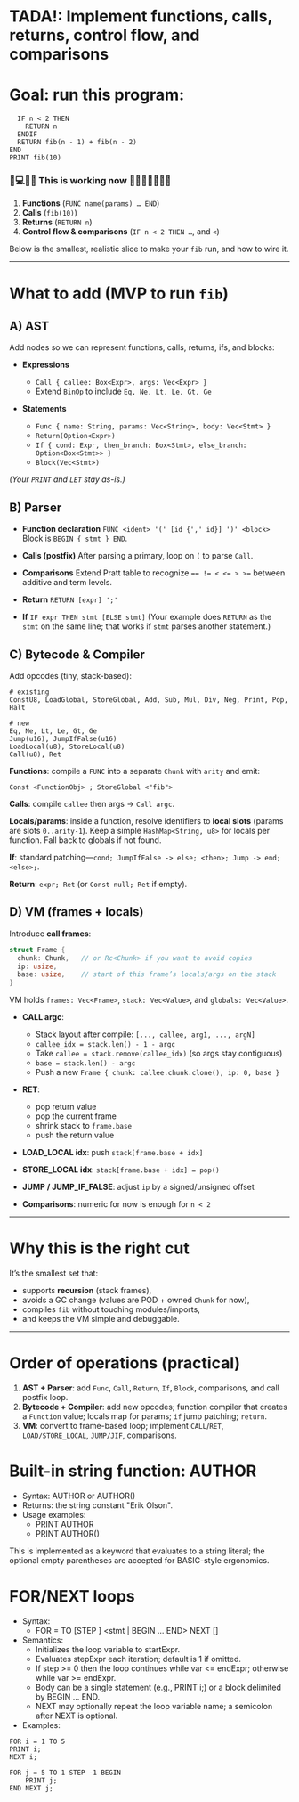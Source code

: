 # TADA!: Implement functions, calls, returns, control flow, and comparisons
# Goal: run this program:
```FUNC fib(n)
  IF n < 2 THEN
    RETURN n
  ENDIF
  RETURN fib(n - 1) + fib(n - 2)
END
PRINT fib(10)
``` 
### 🌿💻🎉🚀 This is working now 🐷🐷🐷🐷🐷🐷🌱 

1. **Functions** (`FUNC name(params) … END`)
2. **Calls** (`fib(10)`)
3. **Returns** (`RETURN n`)
4. **Control flow & comparisons** (`IF n < 2 THEN …`, and `<`)

Below is the smallest, realistic slice to make your `fib` run, and how to wire it.

---

# What to add (MVP to run `fib`)

## A) AST

Add nodes so we can represent functions, calls, returns, ifs, and blocks:

* **Expressions**

    * `Call { callee: Box<Expr>, args: Vec<Expr> }`
    * Extend `BinOp` to include `Eq, Ne, Lt, Le, Gt, Ge`

* **Statements**

    * `Func { name: String, params: Vec<String>, body: Vec<Stmt> }`
    * `Return(Option<Expr>)`
    * `If { cond: Expr, then_branch: Box<Stmt>, else_branch: Option<Box<Stmt>> }`
    * `Block(Vec<Stmt>)`

*(Your `PRINT` and `LET` stay as-is.)*

## B) Parser

* **Function declaration**
  `FUNC <ident> '(' [id {',' id}] ')' <block>`
  Block is `BEGIN { stmt } END`.

* **Calls (postfix)**
  After parsing a primary, loop on `(` to parse `Call`.

* **Comparisons**
  Extend Pratt table to recognize `== != < <= > >=` between additive and term levels.

* **Return**
  `RETURN [expr] ';'`

* **If**
  `IF expr THEN stmt [ELSE stmt]`
  (Your example does `RETURN` as the `stmt` on the same line; that works if `stmt` parses another statement.)

## C) Bytecode & Compiler

Add opcodes (tiny, stack-based):

```
# existing
ConstU8, LoadGlobal, StoreGlobal, Add, Sub, Mul, Div, Neg, Print, Pop, Halt

# new
Eq, Ne, Lt, Le, Gt, Ge
Jump(u16), JumpIfFalse(u16)
LoadLocal(u8), StoreLocal(u8)
Call(u8), Ret
```

**Functions**: compile a `FUNC` into a separate `Chunk` with `arity` and emit:

```
Const <FunctionObj> ; StoreGlobal <"fib">
```

**Calls**: compile `callee` then args → `Call argc`.

**Locals/params**: inside a function, resolve identifiers to **local slots** (params are slots `0..arity-1`). Keep a simple `HashMap<String, u8>` for locals per function. Fall back to globals if not found.

**If**: standard patching—`cond; JumpIfFalse -> else; <then>; Jump -> end; <else>;`.

**Return**: `expr; Ret` (or `Const null; Ret` if empty).

## D) VM (frames + locals)

Introduce **call frames**:

```rust
struct Frame {
  chunk: Chunk,   // or Rc<Chunk> if you want to avoid copies
  ip: usize,
  base: usize,    // start of this frame’s locals/args on the stack
}
```

VM holds `frames: Vec<Frame>`, `stack: Vec<Value>`, and `globals: Vec<Value>`.

* **CALL argc**:

    * Stack layout after compile: `[..., callee, arg1, ..., argN]`
    * `callee_idx = stack.len() - 1 - argc`
    * Take `callee = stack.remove(callee_idx)` (so args stay contiguous)
    * `base = stack.len() - argc`
    * Push a new `Frame { chunk: callee.chunk.clone(), ip: 0, base }`

* **RET**:

    * pop return value
    * pop the current frame
    * shrink stack to `frame.base`
    * push the return value

* **LOAD_LOCAL idx**: push `stack[frame.base + idx]`

* **STORE_LOCAL idx**: `stack[frame.base + idx] = pop()`

* **JUMP / JUMP_IF_FALSE**: adjust `ip` by a signed/unsigned offset

* **Comparisons**: numeric for now is enough for `n < 2`

---

# Why this is the right cut

It’s the smallest set that:

* supports **recursion** (stack frames),
* avoids a GC change (values are POD + owned `Chunk` for now),
* compiles `fib` without touching modules/imports,
* and keeps the VM simple and debuggable.

---

# Order of operations (practical)

1. **AST + Parser**: add `Func`, `Call`, `Return`, `If`, `Block`, comparisons, and call postfix loop.
2. **Bytecode + Compiler**: add new opcodes; function compiler that creates a `Function` value; locals map for params; `if` jump patching; `return`.
3. **VM**: convert to frame-based loop; implement `CALL`/`RET`, `LOAD/STORE_LOCAL`, `JUMP/JIF`, comparisons.

# Built-in string function: AUTHOR

- Syntax: AUTHOR or AUTHOR()
- Returns: the string constant "Erik Olson".
- Usage examples:
  - PRINT AUTHOR
  - PRINT AUTHOR()

This is implemented as a keyword that evaluates to a string literal; the optional empty parentheses are accepted for BASIC-style ergonomics.



# FOR/NEXT loops

- Syntax:
  - FOR <ident> = <startExpr> TO <endExpr> [STEP <stepExpr>] <stmt | BEGIN ... END> NEXT [<ident>]
- Semantics:
  - Initializes the loop variable to startExpr.
  - Evaluates stepExpr each iteration; default is 1 if omitted.
  - If step >= 0 then the loop continues while var <= endExpr; otherwise while var >= endExpr.
  - Body can be a single statement (e.g., PRINT i;) or a block delimited by BEGIN ... END.
  - NEXT may optionally repeat the loop variable name; a semicolon after NEXT is optional.
- Examples:
```
FOR i = 1 TO 5
PRINT i;
NEXT i;

FOR j = 5 TO 1 STEP -1 BEGIN
    PRINT j;
END NEXT j;
```
